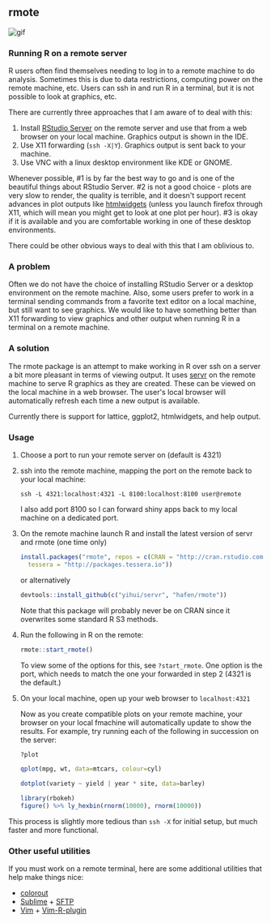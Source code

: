 ## rmote

![gif](https://cloud.githubusercontent.com/assets/1275592/9618810/99cf5b2c-50be-11e5-885d-a4de16919271.gif)

### Running R on a remote server

R users often find themselves needing to log in to a remote machine to do analysis.  Sometimes this is due to data restrictions, computing power on the remote machine, etc.  Users can ssh in and run R in a terminal, but it is not possible to look at graphics, etc.

There are currently three approaches that I am aware of to deal with this:

1. Install [RStudio Server](https://www.rstudio.com/products/rstudio-server-pro/) on the remote server and use that from a web browser on your local machine.  Graphics output is shown in the IDE.
2. Use X11 forwarding (`ssh -X|Y`).  Graphics output is sent back to your machine.
3. Use VNC with a linux desktop environment like KDE or GNOME.

Whenever possible, #1 is by far the best way to go and is one of the beautiful things about RStudio Server.  #2 is not a good choice - plots are very slow to render, the quality is terrible, and it doesn't support recent advances in plot outputs like [htmlwidgets](http://htmlwidgets.org) (unless you launch firefox through X11, which will mean you might get to look at one plot per hour).  #3 is okay if it is available and you are comfortable working in one of these desktop environments.

There could be other obvious ways to deal with this that I am oblivious to.

### A problem

Often we do not have the choice of installing RStudio Server or a desktop environment on the remote machine.  Also, some users prefer to work in a terminal sending commands from a favorite text editor on a local machine, but still want to see graphics.  We would like to have something better than X11 forwarding to view graphics and other output when running R in a terminal on a remote machine.

### A solution

The rmote package is an attempt to make working in R over ssh on a server a bit more pleasant in terms of viewing output.  It uses [servr](https://github.com/yihui/servr) on the remote machine to serve R graphics as they are created.  These can be viewed on the local machine in a web browser. The user's local browser will automatically refresh each time a new output is available.

Currently there is support for lattice, ggplot2, htmlwidgets, and help output.

### Usage

1. Choose a port to run your remote server on (default is 4321)
2. ssh into the remote machine, mapping the port on the remote back to your local machine:

    ```
    ssh -L 4321:localhost:4321 -L 8100:localhost:8100 user@remote
    ```

    I also add port 8100 so I can forward shiny apps back to my local machine on a dedicated port.

3. On the remote machine launch R and install the latest version of servr and rmote (one time only)

    ```r
    install.packages("rmote", repos = c(CRAN = "http://cran.rstudio.com",
      tessera = "http://packages.tessera.io"))
    ```

    or alternatively

    ```r
    devtools::install_github(c("yihui/servr", "hafen/rmote"))
    ```

    Note that this package will probably never be on CRAN since it overwrites some standard R S3 methods.

4. Run the following in R on the remote:

    ```r
    rmote::start_rmote()
    ```

    To view some of the options for this, see `?start_rmote`.  One option is the port, which needs to match the one your forwarded in step 2 (4321 is the default.)

5. On your local machine, open up your web browser to `localhost:4321`

    Now as you create compatible plots on your remote machine, your browser on your local fmachine will automatically update to show the results.  For example, try running each of the following in succession on the server:

    ```r
    ?plot

    qplot(mpg, wt, data=mtcars, colour=cyl)

    dotplot(variety ~ yield | year * site, data=barley)

    library(rbokeh)
    figure() %>% ly_hexbin(rnorm(10000), rnorm(10000))
    ```

This process is slightly more tedious than `ssh -X` for initial setup, but much faster and more functional.

### Other useful utilities

If you must work on a remote terminal, here are some additional utilities that help make things nice:

- [colorout](https://github.com/jalvesaq/colorout)
- [Sublime](https://www.sublimetext.com) + [SFTP](http://wbond.net/sublime_packages/sftp)
- [Vim](http://www.vim.org) + [Vim-R-plugin](https://github.com/vim-scripts/Vim-R-plugin)

